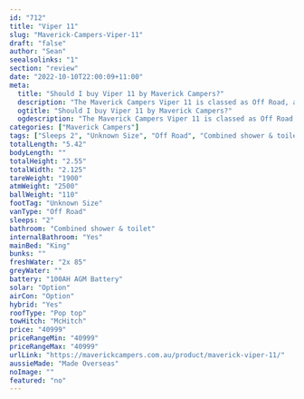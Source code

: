 ```yaml
---
id: "712"
title: "Viper 11"
slug: "Maverick-Campers-Viper-11"
draft: "false"
author: "Sean"
seealsolinks: "1"
section: "review"
date: "2022-10-10T22:00:09+11:00"
meta:
  title: "Should I buy Viper 11 by Maverick Campers?"
  description: "The Maverick Campers Viper 11 is classed as Off Road, and sleeps 2 people. It is Made Overseas and comes in at Unknown Size. It generally has Combined shower & toilet."
  ogtitle: "Should I buy Viper 11 by Maverick Campers?"
  ogdescription: "The Maverick Campers Viper 11 is classed as Off Road, and sleeps 2 people. It is Made Overseas and comes in at Unknown Size. It generally has Combined shower & toilet."
categories: ["Maverick Campers"]
tags: ["Sleeps 2", "Unknown Size", "Off Road", "Combined shower & toilet", "Pop top", "Under 50k", "Made Overseas"]
totalLength: "5.42"
bodyLength: ""
totalHeight: "2.55"
totalWidth: "2.125"
tareWeight: "1900"
atmWeight: "2500"
ballWeight: "110"
footTag: "Unknown Size"
vanType: "Off Road"
sleeps: "2"
bathroom: "Combined shower & toilet"
internalBathroom: "Yes"
mainBed: "King"
bunks: ""
freshWater: "2x 85"
greyWater: ""
battery: "100AH AGM Battery"
solar: "Option"
airCon: "Option"
hybrid: "Yes"
roofType: "Pop top"
towHitch: "McHitch"
price: "40999"
priceRangeMin: "40999"
priceRangeMax: "40999"
urlLink: "https://maverickcampers.com.au/product/maverick-viper-11/"
aussieMade: "Made Overseas"
noImage: ""
featured: "no"
---
```

